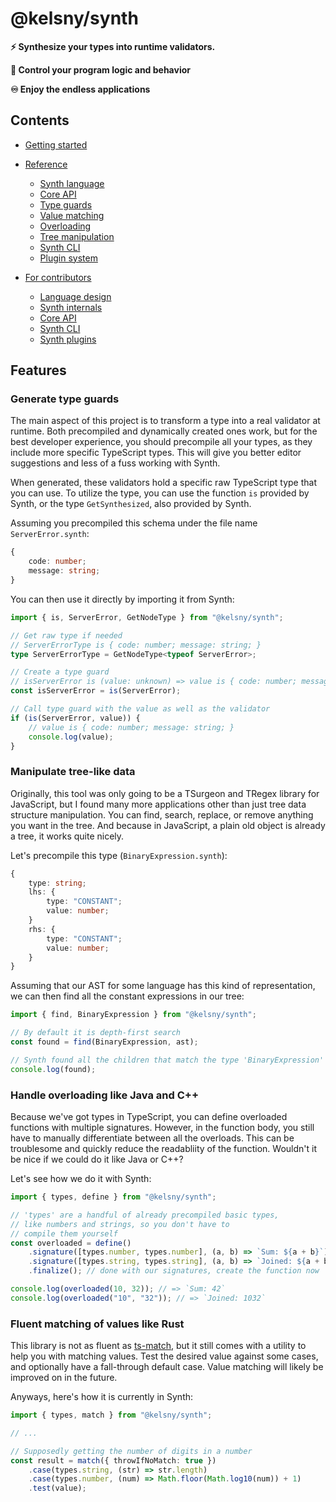 # @kelsny/synth

**⚡️ Synthesize your types into runtime validators.**

**👑 Control your program logic and behavior**

**♾ Enjoy the endless applications**

## Contents

-   [Getting started](./getting-started/README.md)

-   [Reference](./reference/README.md)

    -   [Synth language](./reference/lang/README.md)
    -   [Core API](./reference/api/README.md)
    -   [Type guards](./reference/guards/README.md)
    -   [Value matching](./reference/matches/README.md)
    -   [Overloading](./reference/overloads/README.md)
    -   [Tree manipulation](./reference/trees/README.md)
    -   [Synth CLI](./reference/cli/README.md)
    -   [Plugin system](./reference/plugins/README.md)

-   [For contributors](./for-contributors/README.md)

    -   [Language design](./for-contributors/lang/README.md)
    -   [Synth internals](./for-contributors/core/README.md)
    -   [Core API](./for-contributors/api/README.md)
    -   [Synth CLI](./for-contributors/cli/README.md)
    -   [Synth plugins](./for-contributors/plugins/README.md)

## Features

### Generate type guards

The main aspect of this project is to transform a type into a real validator at runtime.
Both precompiled and dynamically created ones work, but for the best developer experience, you should precompile all your types, as they include more specific TypeScript types.
This will give you better editor suggestions and less of a fuss working with Synth.

When generated, these validators hold a specific raw TypeScript type that you can use.
To utilize the type, you can use the function `is` provided by Synth, or the type `GetSynthesized`, also provided by Synth.

Assuming you precompiled this schema under the file name `ServerError.synth`:

```ts
{
    code: number;
    message: string;
}
```

You can then use it directly by importing it from Synth:

```ts
import { is, ServerError, GetNodeType } from "@kelsny/synth";

// Get raw type if needed
// ServerErrorType is { code: number; message: string; }
type ServerErrorType = GetNodeType<typeof ServerError>;

// Create a type guard
// isServerError is (value: unknown) => value is { code: number; message: string; };
const isServerError = is(ServerError);

// Call type guard with the value as well as the validator
if (is(ServerError, value)) {
    // value is { code: number; message: string; }
    console.log(value);
}
```

### Manipulate tree-like data

Originally, this tool was only going to be a TSurgeon and TRegex library for JavaScript, but I found many more applications other than just tree data structure manipulation.
You can find, search, replace, or remove anything you want in the tree.
And because in JavaScript, a plain old object is already a tree, it works quite nicely.

Let's precompile this type (`BinaryExpression.synth`):

```ts
{
    type: string;
    lhs: {
        type: "CONSTANT";
        value: number;
    }
    rhs: {
        type: "CONSTANT";
        value: number;
    }
}
```

Assuming that our AST for some language has this kind of representation, we can then find all the constant expressions in our tree:

```ts
import { find, BinaryExpression } from "@kelsny/synth";

// By default it is depth-first search
const found = find(BinaryExpression, ast);

// Synth found all the children that match the type 'BinaryExpression'
console.log(found);
```

### Handle overloading like Java and C++

Because we've got types in TypeScript, you can define overloaded functions with multiple signatures.
However, in the function body, you still have to manually differentiate between all the overloads.
This can be troublesome and quickly reduce the readabliity of the function.
Wouldn't it be nice if we could do it like Java or C++?

Let's see how we do it with Synth:

```ts
import { types, define } from "@kelsny/synth";

// 'types' are a handful of already precompiled basic types,
// like numbers and strings, so you don't have to
// compile them yourself
const overloaded = define()
    .signature([types.number, types.number], (a, b) => `Sum: ${a + b}`)
    .signature([types.string, types.string], (a, b) => `Joined: ${a + b}`)
    .finalize(); // done with our signatures, create the function now

console.log(overloaded(10, 32)); // => `Sum: 42`
console.log(overloaded("10", "32")); // => `Joined: 1032`
```

### Fluent matching of values like Rust

This library is not as fluent as [ts-match](), but it still comes with a utility to help you with matching values.
Test the desired value against some cases, and optionally have a fall-through default case.
Value matching will likely be improved on in the future.

Anyways, here's how it is currently in Synth:

```ts
import { types, match } from "@kelsny/synth";

// ...

// Supposedly getting the number of digits in a number
const result = match({ throwIfNoMatch: true })
    .case(types.string, (str) => str.length)
    .case(types.number, (num) => Math.floor(Math.log10(num)) + 1)
    .test(value);
```
